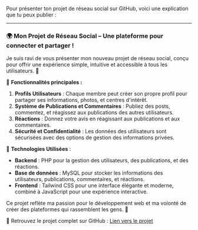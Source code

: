 Pour présenter ton projet de réseau social sur GitHub, voici une explication que tu peux publier :

---

### 🌍 **Mon Projet de Réseau Social – Une plateforme pour connecter et partager !**

Je suis ravi de vous présenter mon nouveau projet de réseau social, conçu pour offrir une expérience simple, intuitive et accessible à tous les utilisateurs. 🎉

🔗 **Fonctionnalités principales :**

1. **Profils Utilisateurs** : Chaque membre peut créer son propre profil pour partager ses informations, photos, et centres d'intérêt.
2. **Système de Publications et Commentaires** : Publiez des posts, commentez, et réagissez aux publications des autres utilisateurs.
3. **Réactions** : Donnez votre avis en réagissant aux publications et aux commentaires.
4. **Sécurité et Confidentialité** : Les données des utilisateurs sont sécurisées avec des options de gestion des informations privées.

🚀 **Technologies Utilisées** :
- **Backend** : PHP pour la gestion des utilisateurs, des publications, et des réactions.
- **Base de données** : MySQL pour stocker les informations des utilisateurs, publications, commentaires, et réactions.
- **Frontend** : Tailwind CSS pour une interface élégante et moderne, combiné à JavaScript pour une expérience interactive.

Ce projet reflète ma passion pour le développement web et ma volonté de créer des plateformes qui rassemblent les gens. 🌟

🔗 Retrouvez le projet complet sur GitHub : [Lien vers le projet](https://github.com/Angelo-Ramarovahoaka)  
